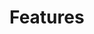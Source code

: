 <!-- Structure of this document
    - Overview
    - Implemented User Stories
        - User Story 1
            - Feature 1
            - Feature 5
        - User Story 2
            - Feature 3
            - Feature 1
        - User Story 3
            - Feature 1
            - Feature 2
            - Feature 3
        - and so on...
    - Integrated Sequence Diagram (High Level)
    - Next Section: Workflow (Details on the workflow of implementing each feature).
 -->

# Features